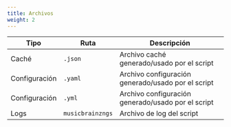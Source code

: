 ```yaml
---
title: Archivos
weight: 2
---
```


| Tipo | Ruta | Descripción |
| ---- | ---- | ----------- |
| Caché | `.json` | Archivo caché generado/usado por el script |
| Configuración | `.yaml` | Archivo configuración generado/usado por el script |
| Configuración | `.yml` | Archivo configuración generado/usado por el script |
| Logs | `musicbrainzngs` | Archivo de log del script |